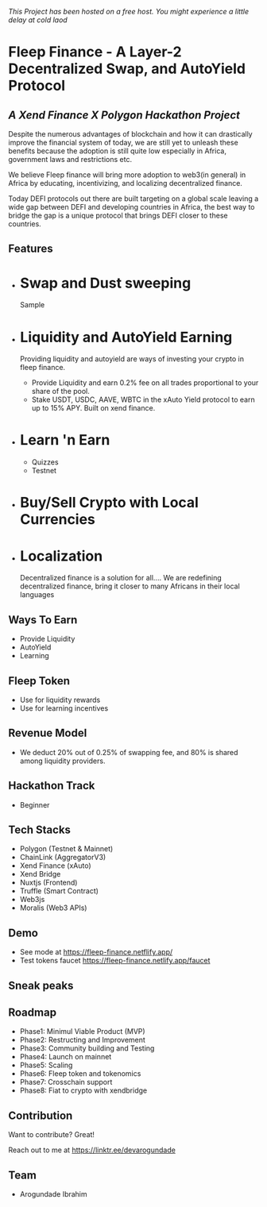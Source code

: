 *This Project has been hosted on a free host. You might experience a little delay at cold laod*

# Fleep Finance - A Layer-2 Decentralized Swap, and AutoYield Protocol
## _A Xend Finance X Polygon Hackathon Project_

Despite the numerous advantages of blockchain and how it can drastically improve the financial system of today, we are still yet to unleash these benefits because the adoption is still quite low especially in Africa, government laws and restrictions etc.

We believe Fleep finance will bring more adoption to web3(in general) in Africa by educating, incentivizing, and localizing decentralized finance.

Today DEFI protocols out there are built targeting on a global scale leaving a wide gap between DEFI and developing countries in Africa, the best way to 
bridge the gap is a unique protocol that brings DEFI closer to these countries.

## Features
- # Swap and Dust sweeping 
    Sample

- # Liquidity and AutoYield Earning
    Providing liquidity and autoyield are ways of investing your crypto in fleep finance.
    
  - Provide Liquidity and earn 0.2% fee on all trades proportional to your share of the pool.
  - Stake USDT, USDC, AAVE, WBTC in the xAuto Yield protocol to earn up to 15% APY. Built on xend finance.
    
- # Learn 'n Earn
  
  - Quizzes
  - Testnet 
  
- # Buy/Sell Crypto with Local Currencies
    

- # Localization
  Decentralized finance is a solution for all....
We are redefining decentralized finance, bring it closer to many Africans in their local languages 

## Ways To Earn 
- Provide Liquidity
- AutoYield
- Learning 

## Fleep Token
- Use for liquidity rewards
- Use for learning incentives

## Revenue Model
- We deduct 20% out of 0.25% of swapping fee, and 80% is shared among liquidity providers.

## Hackathon Track
- Beginner
  
## Tech Stacks

- Polygon (Testnet & Mainnet)
- ChainLink (AggregatorV3)
- Xend Finance (xAuto)
- Xend Bridge 
- Nuxtjs (Frontend)
- Truffle (Smart Contract)
- Web3js
- Moralis (Web3 APIs)

## Demo

- See mode at https://fleep-finance.netflify.app/
- Test tokens faucet https://fleep-finance.netlify.app/faucet

## Sneak peaks
   
## Roadmap
- Phase1: Minimul Viable Product (MVP)
- Phase2: Restructing and Improvement
- Phase3: Community building and Testing
- Phase4: Launch on mainnet
- Phase5: Scaling
- Phase6: Fleep token and tokenomics
- Phase7: Crosschain support
- Phase8: Fiat to crypto with xendbridge 

## Contribution

Want to contribute? Great!

Reach out to me at https://linktr.ee/devarogundade

## Team
- Arogundade Ibrahim
